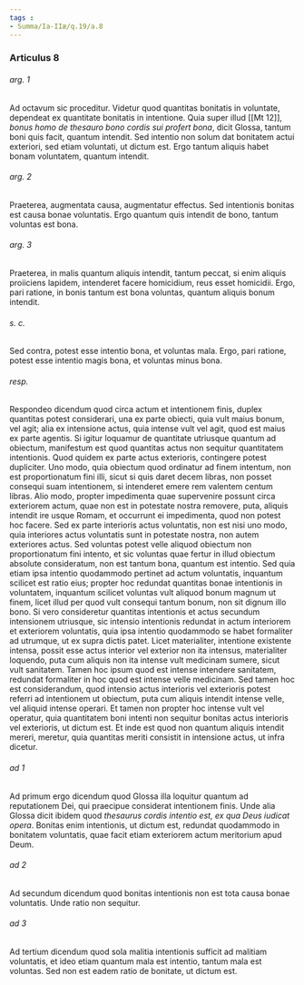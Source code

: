 ```yaml
---
tags : 
- Summa/Ia-IIæ/q.19/a.8
---
```


### Articulus 8

###### arg. 1
Ad octavum sic proceditur. Videtur quod quantitas bonitatis in voluntate, dependeat ex quantitate bonitatis in intentione. Quia super illud [[Mt 12]], *bonus homo de thesauro bono cordis sui profert bona*, dicit Glossa, tantum boni quis facit, quantum intendit. Sed intentio non solum dat bonitatem actui exteriori, sed etiam voluntati, ut dictum est. Ergo tantum aliquis habet bonam voluntatem, quantum intendit.

###### arg. 2
Praeterea, augmentata causa, augmentatur effectus. Sed intentionis bonitas est causa bonae voluntatis. Ergo quantum quis intendit de bono, tantum voluntas est bona.

###### arg. 3
Praeterea, in malis quantum aliquis intendit, tantum peccat, si enim aliquis proiiciens lapidem, intenderet facere homicidium, reus esset homicidii. Ergo, pari ratione, in bonis tantum est bona voluntas, quantum aliquis bonum intendit.

###### s. c.
Sed contra, potest esse intentio bona, et voluntas mala. Ergo, pari ratione, potest esse intentio magis bona, et voluntas minus bona.

###### resp.
Respondeo dicendum quod circa actum et intentionem finis, duplex quantitas potest considerari, una ex parte obiecti, quia vult maius bonum, vel agit; alia ex intensione actus, quia intense vult vel agit, quod est maius ex parte agentis. Si igitur loquamur de quantitate utriusque quantum ad obiectum, manifestum est quod quantitas actus non sequitur quantitatem intentionis. Quod quidem ex parte actus exterioris, contingere potest dupliciter. Uno modo, quia obiectum quod ordinatur ad finem intentum, non est proportionatum fini illi, sicut si quis daret decem libras, non posset consequi suam intentionem, si intenderet emere rem valentem centum libras. Alio modo, propter impedimenta quae supervenire possunt circa exteriorem actum, quae non est in potestate nostra removere, puta, aliquis intendit ire usque Romam, et occurrunt ei impedimenta, quod non potest hoc facere. Sed ex parte interioris actus voluntatis, non est nisi uno modo, quia interiores actus voluntatis sunt in potestate nostra, non autem exteriores actus. Sed voluntas potest velle aliquod obiectum non proportionatum fini intento, et sic voluntas quae fertur in illud obiectum absolute consideratum, non est tantum bona, quantum est intentio. Sed quia etiam ipsa intentio quodammodo pertinet ad actum voluntatis, inquantum scilicet est ratio eius; propter hoc redundat quantitas bonae intentionis in voluntatem, inquantum scilicet voluntas vult aliquod bonum magnum ut finem, licet illud per quod vult consequi tantum bonum, non sit dignum illo bono. Si vero consideretur quantitas intentionis et actus secundum intensionem utriusque, sic intensio intentionis redundat in actum interiorem et exteriorem voluntatis, quia ipsa intentio quodammodo se habet formaliter ad utrumque, ut ex supra dictis patet. Licet materialiter, intentione existente intensa, possit esse actus interior vel exterior non ita intensus, materialiter loquendo, puta cum aliquis non ita intense vult medicinam sumere, sicut vult sanitatem. Tamen hoc ipsum quod est intense intendere sanitatem, redundat formaliter in hoc quod est intense velle medicinam. Sed tamen hoc est considerandum, quod intensio actus interioris vel exterioris potest referri ad intentionem ut obiectum, puta cum aliquis intendit intense velle, vel aliquid intense operari. Et tamen non propter hoc intense vult vel operatur, quia quantitatem boni intenti non sequitur bonitas actus interioris vel exterioris, ut dictum est. Et inde est quod non quantum aliquis intendit mereri, meretur, quia quantitas meriti consistit in intensione actus, ut infra dicetur.

###### ad 1
Ad primum ergo dicendum quod Glossa illa loquitur quantum ad reputationem Dei, qui praecipue considerat intentionem finis. Unde alia Glossa dicit ibidem quod *thesaurus cordis intentio est, ex qua Deus iudicat opera*. Bonitas enim intentionis, ut dictum est, redundat quodammodo in bonitatem voluntatis, quae facit etiam exteriorem actum meritorium apud Deum.

###### ad 2
Ad secundum dicendum quod bonitas intentionis non est tota causa bonae voluntatis. Unde ratio non sequitur.

###### ad 3
Ad tertium dicendum quod sola malitia intentionis sufficit ad malitiam voluntatis, et ideo etiam quantum mala est intentio, tantum mala est voluntas. Sed non est eadem ratio de bonitate, ut dictum est.

